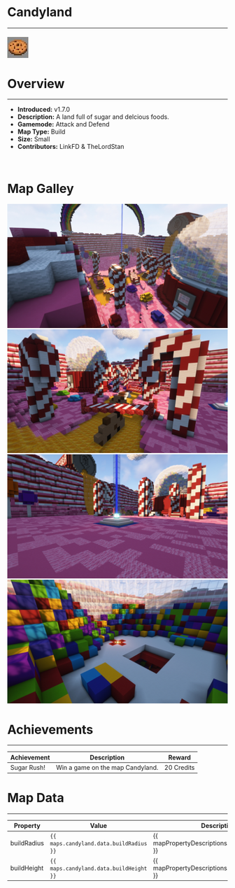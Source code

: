 <!-- replace candyland with the actual map name -->
<!-- change gamemode type for the Map data description  -->
# Candyland

***

#### ![candylandicon](../assets/maps/candyland/candyland-icon.jpg)

# Overview
***
- **Introduced:** v1.7.0
- **Description:** A land full of sugar and delcious foods.
- **Gamemode:** Attack and Defend
- **Map Type:** Build
- **Size:** Small
- **Contributors:** LinkFD & TheLordStan

<br />  

# Map Galley
![Candyland - Beacon](../assets/maps/candyland/candyland-overview.jpg '')
![Candyland - Middle](../assets/maps/candyland/candyland-mid.jpg '')
![Candyland - Beacon](../assets/maps/candyland/candyland-beacon.jpg '')
![Candyland - Attacking Spawn](../assets/maps/candyland/candyland-spawnroom.jpg '')



# Achievements
***

| Achievement | Description | Reward |
| ----- | ----- | ------ |
| Sugar Rush! | Win a game on the map Candyland. | 20 Credits |



# Map Data
***

| Property | Value | Description |
| ----------- | ----------- | ------ |
| buildRadius |`{{ maps.candyland.data.buildRadius }}`| {{ mapPropertyDescriptions.buildRadius.classic }} |
| buildHeight |`{{ maps.candyland.data.buildHeight }}`| {{ mapPropertyDescriptions.buildHeight.classic }} |